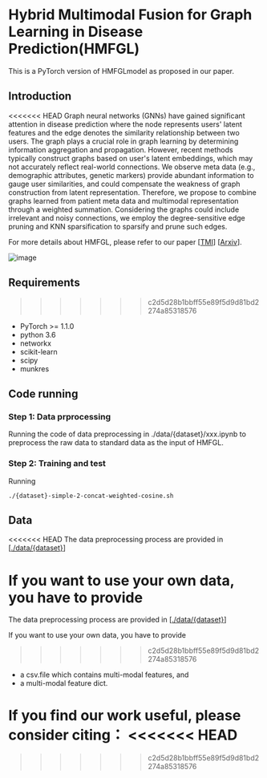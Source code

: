 # Hybrid Multimodal Fusion for Graph Learning in Disease Prediction(HMFGL)

This is a PyTorch version of HMFGLmodel as proposed in our paper.

## Introduction
<<<<<<< HEAD
Graph neural networks (GNNs) have gained significant attention in disease prediction where the node represents users' latent features and the edge denotes the similarity relationship between two users. The graph plays a crucial role in graph learning by determining information aggregation and propagation. However, recent methods typically construct graphs based on user's latent embeddings, which may not accurately reflect real-world connections. We observe meta data (e.g., demographic attributes, genetic markers) provide abundant information to gauge user similarities, and could compensate the weakness of graph construction from latent representation. Therefore, we propose to combine graphs learned from patient meta data and multimodal representation through a weighted summation.  Considering the graphs could include irrelevant and noisy connections, we employ the degree-sensitive edge pruning and KNN sparsification to sparsify and prune such edges.

For more details about HMFGL, please refer to our paper [[TMI](https://ieeexplore.ieee.org/abstract/document/9733917)] [[Arxiv](https://arxiv.org/abs/2203.05880)].

![image](https://github.com/JobYoo/HMFGL/blob/master/img/HMFGL.png)

## Requirements

>>>>>>> c2d5d28b1bbff55e89f5d9d81bd2274a85318576
* PyTorch >= 1.1.0
* python 3.6
* networkx
* scikit-learn
* scipy
* munkres

## Code running

### Step 1: Data prprocessing

Running the code of data preprocessing in ./data/{dataset}/xxx.ipynb to preprocess the raw data to standard data as the input of HMFGL.

### Step 2: Training and test

Running

```
./{dataset}-simple-2-concat-weighted-cosine.sh
```

## Data
<<<<<<< HEAD
The data preprocessing process are provided in [[./data/{dataset}](https://github.com/JobYoo/MMGL/blob/main/data/)]

If you want to use your own data, you have to provide 
=======

The data preprocessing process are provided in [[./data/{dataset}](https://github.com/JobYoo/MMGL/blob/main/data/)]

If you want to use your own data, you have to provide 

>>>>>>> c2d5d28b1bbff55e89f5d9d81bd2274a85318576
* a csv.file which contains multi-modal features, and
* a multi-modal feature dict.

If you find our work useful, please consider citing： 
<<<<<<< HEAD
=======

>>>>>>> c2d5d28b1bbff55e89f5d9d81bd2274a85318576
```

```
